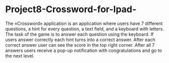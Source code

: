 # Project8-Crossword-for-Ipad-
 The «Crossword» application is an application where users have 7 different questions, a hint for every question, a text field, and a keyboard with letters. The task of the game is to answer each question using the keyboard. If users answer correctly each hint turns into a correct answer. After each correct answer user can see the score in the top right corner. After all 7 answers users receive a pop-up notification with congratulations and go to the next level. 
